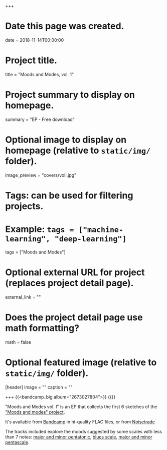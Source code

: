 +++
# Date this page was created.
date = 2018-11-14T00:00:00

# Project title.
title = "Moods and Modes, vol. 1"

# Project summary to display on homepage.
summary = "EP - Free download"

# Optional image to display on homepage (relative to `static/img/` folder).
image_preview = "covers/volI.jpg"

# Tags: can be used for filtering projects.
# Example: `tags = ["machine-learning", "deep-learning"]`
tags = ["Moods and Modes"]

# Optional external URL for project (replaces project detail page).
external_link = ""

# Does the project detail page use math formatting?
math = false

# Optional featured image (relative to `static/img/` folder).
[header]
image = ""
caption = ""

+++
{{<bandcamp_big album="2673027804">}} 
{{<noisetrade code="2b707921-1012-4d49-bf28-b4beb6b8373a">}}

"Moods and Modes vol. I" is an EP that collects the first 6 sketches of the ["Moods and modes" project](/post/moods_and_modes). 

It's available from [Bandcamp](https://skeeboo.bandcamp.com/album/moods-and-modes-vol-1) in hi-quality FLAC files, or from [Noisetrade](https://noisetrade.com/skeeboo/moods-and-modes-vol-i)

The tracks included explore the moods suggested by some scales with less than 7 notes: [major and minor pentatonic](/post/pentatonics), [blues scale](/post/blues_scale), [major and minor pentascale](/post/pentascales).
